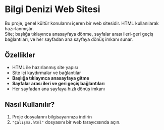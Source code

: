 # Bilgi Denizi Web Sitesi

Bu proje, genel kültür konularını içeren bir web sitesidir. HTML kullanılarak hazırlanmıştır.  
Site; başlığa tıklayınca anasayfaya dönme, sayfalar arası ileri-geri geçiş bağlantıları, ve her sayfadan ana sayfaya dönüş imkanı sunar.

## Özellikler

- HTML ile hazırlanmış site yapısı
- Site içi kaydırmalar ve bağlantılar
- **Başlığa tıklayınca anasayfaya gitme**
- **Sayfalar arası ileri ve geri geçiş bağlantıları**
- Her sayfadan ana sayfaya hızlı dönüş imkanı

## Nasıl Kullanılır?

1. Proje dosyalarını bilgisayarınıza indirin 
2. `"Çalışma.html"` dosyasını bir web tarayıcısında açın.
